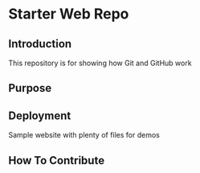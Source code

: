 # Starter Web Repo

## Introduction

This repository is for showing how Git and GitHub work

## Purpose

## Deployment


Sample website with plenty of files for demos

## How To Contribute